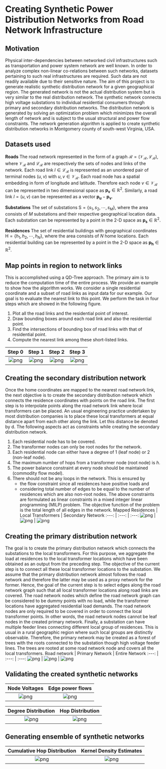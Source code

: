 # Creating Synthetic Power Distribution Networks from Road Network Infrastructure
## Motivation
Physical inter-dependencies between networked civil infrastructures such as transportation and power system network are well known. In order to analyze complex non-linear co-relations between such networks, datasets pertaining to such real infrastructures are required. Such data are not readily available due to their sensitive nature. The aim of this project is to generate realistic synthetic distribution network for a given geographical region. The generated network is not the actual distribution system but is very similar to the real distribution network. The synthetic network connects high voltage substations to individual residential consumers through primary and secondary distribution networks. The distribution network is generated by solving an optimization problem which minimizes the overall length of network and is subject to the usual structural and power flow constraints. The network generation algorithm is applied to create synthetic distribution networks in Montgomery county of south-west Virginia, USA.
## Datasets used
**Roads** The road network represented in the form of a graph $\mathcal{R}=(\mathcal{V}_\mathcal{R},\mathcal{L}_\mathcal{R})$, where $\mathcal{V}_\mathcal{R}$ and $\mathcal{L}_\mathcal{R}$ are respectively the sets of nodes and links of the network. Each road link $l\in\mathcal{L}_\mathcal{R}$ is represented as an unordered pair of terminal nodes $(u,v)$ with $u,v\in\mathcal{V}_\mathcal{R}$. Each road node has a spatial embedding in form of longitude and latitude. Therefore each node $v\in\mathcal{V}_\mathcal{R}$ can be represented in two dimensional space as $\mathbf{p_v}\in\mathbb{R}^2$. Similarly, a road link $l=(u,v)$ can be represented as a vector $\mathbf{p_u}-\mathbf{p_v}$.
	
**Substations** The set of substations $\mathsf{S}=\{s_1,s_2,\cdots,s_M\}$, where the area consists of $M$ substations and their respective geographical location data. Each substation can be represented by a point in the 2-D space as $\mathbf{p_s}\in\mathbb{R}^2$.
	
**Residences** The set of residential buildings with geographical coordinates $\mathsf{H}=\{h_1,h_2,\cdots,h_N\}$, where the area consists of $N$ home locations. Each residential building can be represented by a point in the 2-D space as $\mathbf{p_h}\in\mathbb{R}^2$.

## Map points in region to network links
This is accomplished using a QD-Tree approach. The primary aim is to reduce the computation time of the entire process. We provide an example to show how the algorithm works. We consider a single residential coordinate and a subset of road links as input data for our example. Our goal is to evaluate the nearest link to this point. We perform the task in four steps which are showed in the following figure.
1. Plot all the road links and the residential point of interest.
2. Draw bounding boxes around each road link and also the residential point.
3. Find the intersections of bounding box of road links with that of residential point.
4. Compute the nearest link among these short-listed links.

Step 0 | Step 1 | Step 2 | Step 3
:---: | :---: | :---: | :---:
![png](src/figs/step0.png) | ![png](src/figs/step1.png) | ![png](src/figs/step2.png) | ![png](src/figs/step3.png)
## Creating the secondary distribution network
Once the home coordinates are mapped to the nearest road network link, the next objective is to create the secondary distribution network which connects the residence coordinates with points on the road link. The first step is to interpolate points along the road network link where local transformers can be placed. An usual engineering practice undertaken by most distribution companies is to place these local transformers at equal distance apart from each other along the link. Let this distance be denoted by $\mathsf{d}$. The following aspects act as constraints while creating the secondary distribution network.
1. Each residential node has to be covered.
2. The transformer nodes can only be root nodes for the network.
3. Each residential node can either have a degree of 1 (leaf node) or 2 (non-leaf node).
4. The maximum number of hops from a transformer node (root node) is $h$.
5. The power balance constraint at every node should be maintained (commodity flow model).
6. There should not be any loops in the network. This is ensured by 
	- the flow constraint since all residences have positive loads and 
	- considering total number of edges to be equal to the number of residences which are also non-root nodes.
The above constraints are formulated as linear constraints in a mixed integer linear programming (MILP) problem. The objective function of the problem is the total length of all edges in the network. 
Mapped Residences | Local Transformers | Secondary Network
:---: | :---: | :---:
![png](src/figs/secnet-org.png) | ![png](src/figs/secnet-base.png) | ![png](src/figs/secnet-out.png)
## Creating the primary distribution network
The goal is to create the primary distribution network which connects the substations to the local transformers. For this purpose, we aggregate the load at residences to the local transformer locations which have been obtained as an output from the preceding step. The objective of the current step is to connect all these local transformer locations to the substation.
We assume that the primary distribution network almost follows the road network and therefore the latter may be used as a proxy network for the former. Hence, the goal of the current step is to select edges along the road network graph such that all local transformer locations along road links are covered. The road network nodes which define the road network graph can be considered to be dummy points with no load, while the transformer locations have aggregated residential load demands. The road network nodes are only required to be covered in order to connect the local transformer points. In other words, the road network nodes cannot be leaf nodes in the created primary network.
Finally, a substation can have multiple feeder lines connecting different local group of residences. This is usual in a rural geographic region where such local groups are distinctly observable. Therefore, the primary network may be created as a forest of trees with the roots connected to the substation though high voltage feeder lines. The trees are rooted at some road network node and covers all the local transformers.
Road network | Primary Network | Entire Network
:---: | :---: | :---:
![png](src/figs/24664-master.png) | ![png](src/figs/24664-primary.png) | ![png](src/figs/24664-network.png)
## Validating the created synthetic networks
Node Voltages | Edge power flows
:---: | :---:
![png](src/figs/24664-voltage.png) | ![png](src/figs/24664-flows.png)

Degree Distribution | Hop Distribution
:---: | :---:
![png](src/figs/24664-degree-dist.png) | ![png](src/figs/24664-hop-dist.png)
## Generating ensemble of synthetic networks 
Cumulative Hop Distribution | Kernel Density Estimates
:---: | :---:
![png](src/figs/24664-hopdist-cluster.png) | ![png](src/figs/24664-hopdist-kde-cluster.png)
